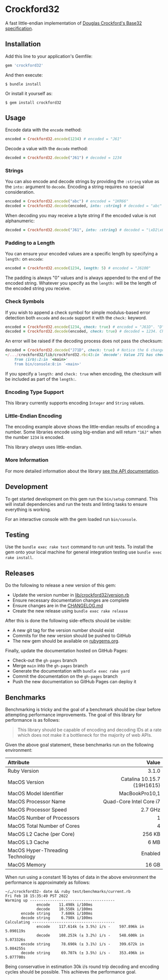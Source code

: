 # Crockford32
A fast little-endian implementation of [Douglas Crockford's Base32 specification](https://www.crockford.com/base32.html).


## Installation
Add this line to your application's Gemfile:

```ruby
gem 'crockford32'
```

And then execute:

    $ bundle install

Or install it yourself as:

    $ gem install crockford32


## Usage
Encode data with the `encode` method:

```ruby
encoded = Crockford32.encode(1234) # encoded = "J61"
```

Decode a value with the `decode` method:

```ruby
decoded = Crockford32.decode("J61") # decoded = 1234
```

### Strings
You can also encode and decode strings by providing the `:string` value as the `into:` argument to `decode`.
Encoding a string requires no special consideration.

```ruby
encoded = Crockford32.encode("abc") # encoded = "1KR66"
decoded = Crockford32.decode(encoded, into: :string) # decoded = "abc"
```

When decoding you may receive a byte string if the encoded value is not alphanumeric:

```ruby
decoded = Crockford32.decode("J61", into: :string) # decoded = "\xD2\x04"
```

### Padding to a Length
You can ensure your encoded values are a specific length by specifying a `length:` on `encode`:

```ruby
encoded = Crockford32.encode(1234, length: 5) # encoded = "J6100"
```

The padding is always "0" values and is always appended to the end of the encoded string.
Whatever you specify as the `length:` will be the length of the encoded string you receive.

### Check Symbols
If you wish to append a check symbol for simple modulus-based error detection both `encode` and `decode` support it with the `check:` keyword.

```ruby
encoded = Crockford32.encode(1234, check: true) # encoded = "J61D". "D" is the checksum symbol.
decoded = Crockford32.decode(encoded, check: true) # decoded = 1234. Checksum is tested.
```

An error will be raised if the decoding process does not pass the checksum:

```ruby
decoded = Crockford32.decode("J71D", check: true) # Notice the 6 changed to a 7.
~/.../crockford32/lib/crockford32.rb:43:in `decode': Value J71 has checksum 8 but requires 13 (Crockford32::ChecksumError)
	from (irb):2:in `<main>'
	from bin/console:8:in `<main>'
```

If you specify a `length:` and `check: true` when encoding, the checksum will be included as part of the `length:`.

### Encoding Type Support
This library currently supports encoding `Integer` and `String` values.

### Little-Endian Encoding
The encoding example above shows the little-endian results of encoding a number.
Some libraries encode using big-endian and will return `"16J"` when the number `1234` is encoded.

This library _always_ uses little-endian.

### More Information
For more detailed information about the library [see the API documentation](https://tinychameleon.github.io/crockford32/).


## Development
To get started development on this gem run the `bin/setup` command. This will install dependencies and run the tests and linting tasks to ensure everything is working.

For an interactive console with the gem loaded run `bin/console`.


## Testing
Use the `bundle exec rake test` command to run unit tests. To install the gem onto your local machine for general integration testing use `bundle exec rake install`.


## Releases
Do the following to release a new version of this gem:

- Update the version number in [lib/crockford32/version.rb](./lib/crockford32/version.rb)
- Ensure necessary documentation changes are complete
- Ensure changes are in the [CHANGELOG.md](./CHANGELOG.md)
- Create the new release using `bundle exec rake release`

After this is done the following side-effects should be visible:

- A new git tag for the version number should exist
- Commits for the new version should be pushed to GitHub
- The new gem should be available on [rubygems.org](https://rubygems.org).

Finally, update the documentation hosted on GitHub Pages:

- Check-out the `gh-pages` branch
- Merge `main` into the `gh-pages` branch
- Generate the documentation with `bundle exec rake yard`
- Commit the documentation on the `gh-pages` branch
- Push the new documentation so GitHub Pages can deploy it


## Benchmarks
Benchmarking is tricky and the goal of a benchmark should be clear before attempting performance improvements. The goal of this library for performance is as follows:

> This library should be capable of encoding and decoding IDs at a rate which does not make it a bottleneck for the majority of web APIs.

Given the above goal statement, these benchmarks run on the following environment:

| Attribute | Value |
|:--|--:|
| Ruby Version | 3.1.0 |
| MacOS Version | Catalina 10.15.7 (19H1615) |
| MacOS Model Identifier | MacBookPro10,1 |
| MacOS Processor Name | Quad-Core Intel Core i7 |
| MacOS Processor Speed | 2.7 GHz |
| MacOS Number of Processors | 1 |
| MacOS Total Number of Cores | 4 |
| MacOS L2 Cache (per Core) | 256 KB |
| MacOS L3 Cache | 6 MB |
| MacOS Hyper-Threading Technology | Enabled |
| MacOS Memory | 16 GB |

When run using a constant 16 bytes of data in the above environment the performance is approximately as follows:

```
~/…/crockford32› date && ruby test/benchmarks/current.rb
Fri Feb 18 15:35:49 PST 2022
Warming up --------------------------------------
              encode    11.498k i/100ms
              decode    10.550k i/100ms
       encode string     7.686k i/100ms
       decode string     6.798k i/100ms
Calculating -------------------------------------
              encode    117.614k (± 3.5%) i/s -    597.896k in   5.090119s
              decode    108.253k (± 3.2%) i/s -    548.600k in   5.073326s
       encode string     78.690k (± 3.1%) i/s -    399.672k in   5.084255s
       decode string     69.707k (± 3.5%) i/s -    353.496k in   5.077700s
```

Being conservative in estimation 30k i/s round trip decoding and encoding cycles should be possible. This achieves the performance goal.
